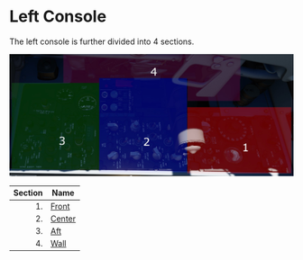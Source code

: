 # Left Console

The left console is further divided into 4 sections.

![wso_left_console](../../../img/wso_left_console.jpg)

| Section | Name                        |
| ------: | --------------------------- |
|      1. | [Front](front_section.md)   |
|      2. | [Center](center_section.md) |
|      3. | [Aft](aft_section.md)       |
|      4. | [Wall](wall.md)             |
